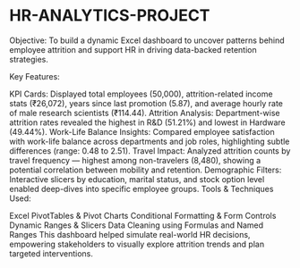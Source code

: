 # HR-ANALYTICS-PROJECT
Objective: To build a dynamic Excel dashboard to uncover patterns behind employee attrition and support HR in driving data-backed retention strategies.

Key Features:

KPI Cards: Displayed total employees (50,000), attrition-related income stats (₹26,072), years since last promotion (5.87), and average hourly rate of male research scientists (₹114.44).
Attrition Analysis: Department-wise attrition rates revealed the highest in R&D (51.21%) and lowest in Hardware (49.44%).
Work-Life Balance Insights: Compared employee satisfaction with work-life balance across departments and job roles, highlighting subtle differences (range: 0.48 to 2.51).
Travel Impact: Analyzed attrition counts by travel frequency — highest among non-travelers (8,480), showing a potential correlation between mobility and retention.
Demographic Filters: Interactive slicers by education, marital status, and stock option level enabled deep-dives into specific employee groups.
Tools & Techniques Used:

Excel PivotTables & Pivot Charts
Conditional Formatting & Form Controls
Dynamic Ranges & Slicers
Data Cleaning using Formulas and Named Ranges
This dashboard helped simulate real-world HR decisions, empowering stakeholders to visually explore attrition trends and plan targeted interventions.
